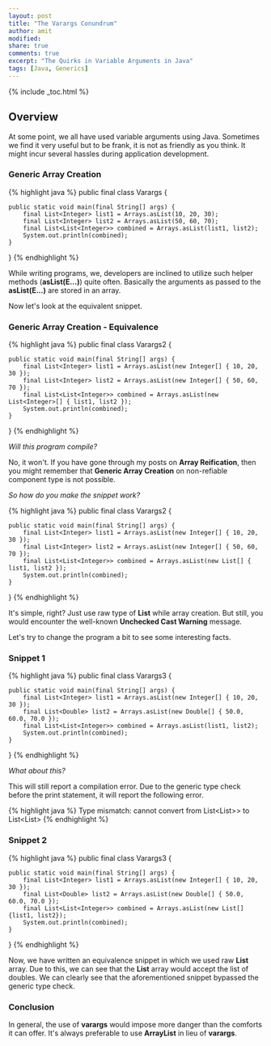 ```yaml
---
layout: post
title: "The Varargs Conundrum"
author: amit
modified:
share: true
comments: true
excerpt: "The Quirks in Variable Arguments in Java"
tags: [Java, Generics]
---
```


{% include _toc.html %}

## Overview

At some point, we all have used variable arguments using Java. Sometimes we find it very useful but to be frank, it is not as friendly as you think. It might incur several hassles during application development.

### Generic Array Creation

{% highlight java %}
public final class Varargs {

	public static void main(final String[] args) {
		final List<Integer> list1 = Arrays.asList(10, 20, 30);
		final List<Integer> list2 = Arrays.asList(50, 60, 70);
		final List<List<Integer>> combined = Arrays.asList(list1, list2);
		System.out.println(combined);
	}

}
{% endhighlight %}

While writing programs, we, developers are inclined to utilize such helper methods (**asList(E...)**) quite often. Basically the arguments as passed to the **asList(E...)** are stored in an array.

Now let's look at the equivalent snippet.

### Generic Array Creation - Equivalence

{% highlight java %}
public final class Varargs2 {

	public static void main(final String[] args) {
		final List<Integer> list1 = Arrays.asList(new Integer[] { 10, 20, 30 });
		final List<Integer> list2 = Arrays.asList(new Integer[] { 50, 60, 70 });
		final List<List<Integer>> combined = Arrays.asList(new List<Integer>[] { list1, list2 });
		System.out.println(combined);
	}

}
{% endhighlight %}

*Will this program compile?*

No, it won't. If you have gone through my posts on **Array Reification**, then you might remember that **Generic Array Creation** on non-refiable component type is not possible.

*So how do you make the snippet work?*

{% highlight java %}
public final class Varargs2 {

	public static void main(final String[] args) {
		final List<Integer> list1 = Arrays.asList(new Integer[] { 10, 20, 30 });
		final List<Integer> list2 = Arrays.asList(new Integer[] { 50, 60, 70 });
		final List<List<Integer>> combined = Arrays.asList(new List[] { list1, list2 });
		System.out.println(combined);
	}

}
{% endhighlight %}

It's simple, right? Just use raw type of **List** while array creation. But still, you would encounter the well-known **Unchecked Cast Warning** message.

Let's try to change the program a bit to see some interesting facts.

### Snippet 1

{% highlight java %}
public final class Varargs3 {

	public static void main(final String[] args) {
		final List<Integer> list1 = Arrays.asList(new Integer[] { 10, 20, 30 });
		final List<Double> list2 = Arrays.asList(new Double[] { 50.0, 60.0, 70.0 });
		final List<List<Integer>> combined = Arrays.asList(list1, list2);
		System.out.println(combined);
	}

}
{% endhighlight %}

*What about this?*

This will still report a compilation error. Due to the generic type check before the print statement, it will report the following error.

{% highlight java %}
Type mismatch: cannot convert from List<List<? extends Number&Comparable<?>>> to List<List<Integer>>
{% endhighlight %}

### Snippet 2

{% highlight java %}
public final class Varargs3 {

	public static void main(final String[] args) {
		final List<Integer> list1 = Arrays.asList(new Integer[] { 10, 20, 30 });
		final List<Double> list2 = Arrays.asList(new Double[] { 50.0, 60.0, 70.0 });
		final List<List<Integer>> combined = Arrays.asList(new List[] {list1, list2});
		System.out.println(combined);
	}

}
{% endhighlight %}

Now, we have written an equivalence snippet in which we used raw **List** array. Due to this, we can see that the **List** array would accept the list of doubles. We can clearly see that the aforementioned snippet bypassed the generic type check.

### Conclusion

In general, the use of **varargs** would impose more danger than the comforts it can offer. It's always preferable to use **ArrayList** in lieu of **varargs**.
